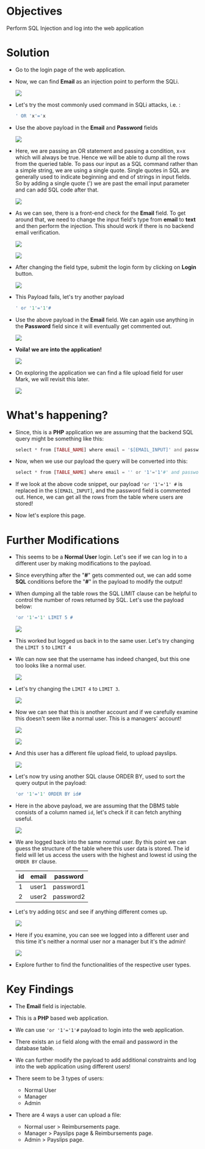 # Objectives

Perform SQL Injection and log into the web application 

# Solution

* Go to the login page of the web application.

* Now, we can find **Email** as an injection point to perform the SQLi.

    ![](./images/01/01.png)

*  Let's try the most commonly used command in SQLi attacks, i.e. :
    ```sql
    ' OR 'x'='x
    ```

* Use the above payload in the **Email** and **Password** fields

    ![](./images/01/02.png)

* Here, we are passing an OR statement and passing a condition, x=x which will always be true. Hence we will be able to dump all the rows from the queried table. To pass our input as a SQL command rather than a simple string, we are using a single quote. Single quotes in SQL are generally used to indicate beginning and end of strings in input fields. So by adding a single quote (') we are past the email input parameter and can add SQL code after that.

    ![](./images/01/03.png)


* As we can see, there is a front-end check for the **Email** field. To get around that, we need to change the input field's type from **email** to **text** and then perform the injection. This should work if there is no backend email verification.

    ![](./images/01/04.png)

    ![](./images/01/05.png)

* After changing the field type, submit the login form by clicking on **Login** button.

    ![](./images/01/06.png)

* This Payload fails, let's try another payload
    ```sql
    ' or '1'='1'#
    ```

* Use the above payload in the **Email** field. We can again use anything in the **Password** field since it will eventually get commented out.

    ![](./images/01/07.png)

* **Voila! we are into the application!**

    ![](./images/01/08.png)

* On exploring the application we can find a file upload field for user Mark, we will revisit this later.

    ![](./images/01/09.png)

# What's happening?

* Since, this is a **PHP** application we are assuming that the backend SQL query might be something like this:
    ```php
    select * from [TABLE_NAME] where email = '$[EMAIL_INPUT]' and password = '$[PASSWORD_INPUT]';
    ```
* Now, when we use our payload the query will be converted into this:
    ```php
    select * from [TABLE_NAME] where email = '' or '1'='1'#' and password = '$[PASSWORD_INPUT]'; 
    ```
* If we look at the above code snippet, our payload  `'or '1'='1' #`  is replaced in the `$[EMAIL_INPUT]`, and the password field is commented out. Hence, we can get all the rows from the table where users are stored! 

* Now let's explore this page.

# Further Modifications

* This seems to be a **Normal User** login. Let's see if we can log in to a different user by making modifications to the payload.

* Since everything after the "**#**" gets commented out, we can add some **SQL** conditions before the "**#**" in the payload to modify the output! 

* When dumping all the table rows the SQL LIMIT clause can be helpful to control the number of rows returned by SQL. Let's use the payload below: 

    ```sql
    'or '1'='1' LIMIT 5 #
    ```

    ![](./images/01/10.png)

* This worked but logged us back in to the same user. Let's try changing the `LIMIT 5` to `LIMIT 4`

* We can now see that the username has indeed changed, but this one too looks like a normal user.

    ![](./images/01/11.png)

* Let's try changing the `LIMIT 4` to `LIMIT 3`.
    
    ![](./images/01/12.png)

* Now we can see that this is another account and if we carefully examine this doesn't seem like a normal user. This is a managers' account!
    
    ![](./images/01/13.png)

    ![](./images/01/14.png)

* And this user has a different file upload field, to upload payslips.

    ![](./images/01/15.png)

* Let's now try using another SQL clause ORDER BY, used to sort the query output in the payload:

    ```sql
    'or '1'='1' ORDER BY id#
    ```

* Here in the above payload, we are assuming that the DBMS table consists of a column named `id`, let's check if it can fetch anything useful.

    ![](./images/01/16.png)


* We are logged back into the same normal user. By this point we can guess the structure of the table where this user data is stored. The id field will let us access the users with the highest and lowest id using the `ORDER BY` clause.

    | id | email | password |
    | -- | --- | ----------- |
    | 1 | user1 | password1 |
    | 2 | user2 | password2 |

* Let's try adding `DESC` and see if anything different comes up.

    ![](./images/01/17.png)

* Here if you examine, you can see we logged into a different user and this time it's neither a normal user nor a manager but it's the admin!
    
    ![](./images/01/18.png)

* Explore further to find the functionalities of the respective user types.

# Key Findings

* The **Email** field is injectable.

* This is a **PHP** based web application.

* We can use `'or '1'='1'#` payload to login into the web application.

* There exists an ``id`` field along with the email and password in the database table.

* We can further modify the payload to add additional constraints and log into the web application using different users!

* There seem to be 3 types of users:
    * Normal User
    * Manager
    * Admin

* There are 4 ways a user can upload a file:
    * Normal user > Reimbursements page.
    * Manager > Payslips page & Reimbursements page.
    * Admin > Payslips page.